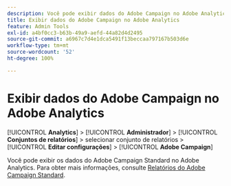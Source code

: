```yaml
---
description: Você pode exibir dados do Adobe Campaign no Adobe Analytics
title: Exibir dados do Adobe Campaign no Adobe Analytics
feature: Admin Tools
exl-id: a4bf0cc3-b63b-49a9-aefd-44a82d4d2495
source-git-commit: a6967c7d4e1dca5491f13beccaa797167b503d6e
workflow-type: tm+mt
source-wordcount: '52'
ht-degree: 100%

---
```


# Exibir dados do Adobe Campaign no Adobe Analytics

[!UICONTROL **Analytics**] > [!UICONTROL **Administrador**] > [!UICONTROL **Conjuntos de relatórios**] > selecionar conjunto de relatórios > [!UICONTROL **Editar configurações**] > [!UICONTROL **Adobe Campaign**]

Você pode exibir os dados do Adobe Campaign Standard no Adobe Analytics. Para obter mais informações, consulte [Relatórios do Adobe Campaign Standard](/help/integrate/adobe-campaign.md).
